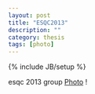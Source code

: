 ```yaml
---
layout: post
title: "ESQC2013"
description: ""
category: thesis
tags: [photo]
---
```

{% include JB/setup %}

esqc 2013 group [Photo](http://www.esqc.org/photo/) !
